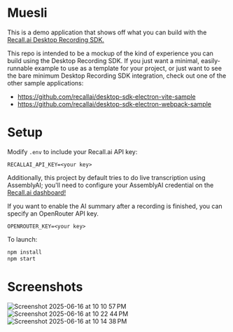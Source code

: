 # Muesli

This is a demo application that shows off what you can build with the [Recall.ai Desktop Recording SDK.](https://www.recall.ai/product/desktop-recording-sdk)

This repo is intended to be a mockup of the kind of experience you can build using the Desktop Recording SDK. If you just want a minimal, easily-runnable example to use as a template for your project, or just want to see the bare minimum Desktop Recording SDK integration, check out one of the other sample applications:

* https://github.com/recallai/desktop-sdk-electron-vite-sample
* https://github.com/recallai/desktop-sdk-electron-webpack-sample

# Setup

Modify `.env` to include your Recall.ai API key:

```
RECALLAI_API_KEY=<your key>
```

Additionally, this project by default tries to do live transcription using AssemblyAI; you'll need to configure your AssemblyAI credential on the [Recall.ai dashboard!](https://www.recall.ai/login)

If you want to enable the AI summary after a recording is finished, you can specify an OpenRouter API key.

```
OPENROUTER_KEY=<your key>
```

To launch:

```sh
npm install
npm start
```

# Screenshots

![Screenshot 2025-06-16 at 10 10 57 PM](https://github.com/user-attachments/assets/9df12246-b5be-466d-958e-e09ff0b4b3cb)
![Screenshot 2025-06-16 at 10 22 44 PM](https://github.com/user-attachments/assets/685f13ab-7c02-4f29-a987-830d331c4d36)
![Screenshot 2025-06-16 at 10 14 38 PM](https://github.com/user-attachments/assets/75817823-084c-46b0-bbe8-e0195a3f9051)
